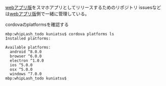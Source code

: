 [webアプリ版](https://github.com/kuniatsu/whipLash)をスマホアプリとしてリリースするためのリポジトリ
issuesなどは[webアプリ版](https://github.com/kuniatsu/whipLash)側で一緒に管理している。


cordovaのplatformsを確認する
```
mbp:whipLash_todo kuniatsu$ cordova platforms ls
Installed platforms:
  
Available platforms: 
  android ^8.0.0
  browser ^6.0.0
  electron ^1.0.0
  ios ^5.0.0
  osx ^5.0.0
  windows ^7.0.0
mbp:whipLash_todo kuniatsu$ 
```

